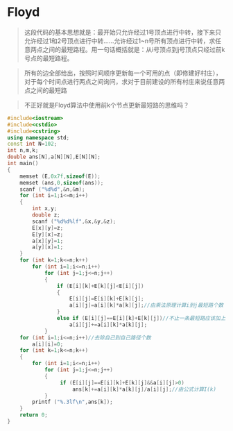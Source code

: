 # Floyd


> 这段代码的基本思想就是：最开始只允许经过1号顶点进行中转，接下来只允许经过1和2号顶点进行中转……允许经过1~n号所有顶点进行中转，求任意两点之间的最短路程。用一句话概括就是：从i号顶点到j号顶点只经过前k号点的最短路程。

> 所有的边全部给出，按照时间顺序更新每一个可用的点（即修建好村庄），对于每个时间点进行两点之间询问，求对于目前建设的所有村庄来说任意两点之间的最短路

> 不正好就是Floyd算法中使用前k个节点更新最短路的思维吗？



```cpp
#include<iostream>
#include<cstdio>
#include<cstring>
using namespace std;
const int N=102;
int n,m,k;
double ans[N],a[N][N],E[N][N];
int main()
{
    memset (E,0x7f,sizeof(E));
    memset (ans,0,sizeof(ans));
    scanf ("%d%d",&n,&m);
    for (int i=1;i<=m;i++)
    {
        int x,y;
        double z;
        scanf ("%d%d%lf",&x,&y,&z);
        E[x][y]=z;
        E[y][x]=z;
        a[x][y]=1;
        a[y][x]=1;
    }
    for (int k=1;k<=n;k++)
        for (int i=1;i<=n;i++)
            for (int j=1;j<=n;j++)
            {
                if (E[i][k]+E[k][j]<E[i][j])
                {
                    E[i][j]=E[i][k]+E[k][j];
                    a[i][j]=a[i][k]*a[k][j];//由乘法原理计算i到j最短路个数
                }
                else if (E[i][j]==E[i][k]+E[k][j])//不止一条最短路应该加上路径个数
                    a[i][j]+=a[i][k]*a[k][j];
            }
    for (int i=1;i<=n;i++)//去除自己到自己路径个数
        a[i][i]=0;
    for (int k=1;k<=n;k++)
    {
        for (int i=1;i<=n;i++)
            for (int j=1;j<=n;j++)
            {
                 if (E[i][j]==E[i][k]+E[k][j]&&a[i][j]>0)
                     ans[k]+=a[i][k]*a[k][j]/a[i][j];//由公式计算I(k)
            }
        printf ("%.3lf\n",ans[k]);
    }
    return 0;
}
```